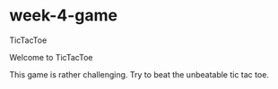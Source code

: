 # week-4-game
TicTacToe

Welcome to TicTacToe

This game is rather challenging. Try to beat the unbeatable tic tac toe.
